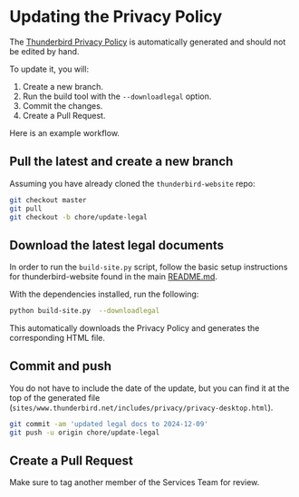 
# Updating the Privacy Policy

The [Thunderbird Privacy Policy](https://www.thunderbird.net/en-US/privacy/) is automatically generated and should not be edited by hand.

To update it, you will:
1. Create a new branch.
2. Run the build tool with the `--downloadlegal` option.
3. Commit the changes.
4. Create a Pull Request.


Here is an example workflow.


## Pull the latest and create a new branch

Assuming you have already cloned the `thunderbird-website` repo:

```bash
git checkout master
git pull
git checkout -b chore/update-legal
```

## Download the latest legal documents

In order to run the `build-site.py` script, follow the basic setup instructions for thunderbird-website found in the main [README.md](../README.md##Dependencies).

With the dependencies installed, run the following:

```bash
python build-site.py  --downloadlegal
```

This automatically downloads the Privacy Policy and generates the corresponding HTML file.

## Commit and push

You do not have to include the date of the update, but you can find it at the top of the generated file (`sites/www.thunderbird.net/includes/privacy/privacy-desktop.html`).

```bash
git commit -am 'updated legal docs to 2024-12-09'
git push -u origin chore/update-legal
```


## Create a Pull Request

Make sure to tag another member of the Services Team for review.
